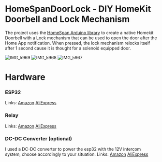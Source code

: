 # HomeSpanDoorLock - DIY HomeKit Doorbell and Lock Mechanism

The project uses the [HomeSpan Arduino library](https://github.com/HomeSpan/HomeSpan) to create a native Homekit Doorbell with a Lock mechanism that can be used to open the door after the Home App notification.
When pressed, the lock mechanism relocks itself after 1 second cause it is thought for a solenoid equipped door.

![IMG_5969](https://github.com/giuliolibrando/HomeSpanDoorLock/assets/76574961/17c91c09-038e-456e-9608-1efcac914138)
![IMG_5968](https://github.com/giuliolibrando/HomeSpanDoorLock/assets/76574961/bfe396bc-01f6-4645-93b0-2a1451ba2927)
![IMG_5967](https://github.com/giuliolibrando/HomeSpanDoorLock/assets/76574961/0837dd31-a3b6-4b35-be05-4c47e3286b6f)


# Hardware

### ESP32 
Links:
[Amazon](https://amzn.eu/d/anyuoFs)
[AliExpress](https://it.aliexpress.com/item/1005005970816555.htm)

### Relay
Links:
[Amazon](https://amzn.eu/d/5plquJM)
[AliExpress](https://it.aliexpress.com/item/1005001827673469.htm)

### DC-DC Converter (optional)
I used a DC-DC converter to power the esp32 with the 12V intercom system, choose accordingly to your situation.
Links:
[Amazon](https://amzn.eu/d/eL9kzI3)
[AliExpress](https://it.aliexpress.com/item/1005005571899204.html)

